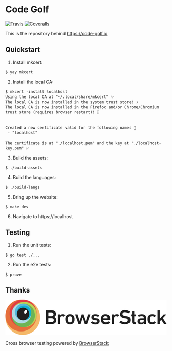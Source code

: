 # Code Golf

[![Travis](https://travis-ci.org/JRaspass/code-golf.svg)](https://travis-ci.org/JRaspass/code-golf) [![Coveralls](https://coveralls.io/repos/github/JRaspass/code-golf/badge.svg)](https://coveralls.io/github/JRaspass/code-golf)

This is the repository behind https://code-golf.io

## Quickstart

1. Install mkcert:
```
$ yay mkcert
```

2. Install the local CA:
```
$ mkcert -install localhost
Using the local CA at "~/.local/share/mkcert" ✨
The local CA is now installed in the system trust store! ⚡️
The local CA is now installed in the Firefox and/or Chrome/Chromium trust store (requires browser restart)! 🦊


Created a new certificate valid for the following names 📜
 - "localhost"

The certificate is at "./localhost.pem" and the key at "./localhost-key.pem" ✅
```

3. Build the assets:
```
$ ./build-assets
```

4. Build the languages:
```
$ ./build-langs
```

5. Bring up the website:
```
$ make dev
```

6. Navigate to https://localhost

## Testing

1. Run the unit tests:
```
$ go test ./...
```

2. Run the e2e tests:
```
$ prove
```

## Thanks

[![BrowserStack](browserstack.png)](https://www.browserstack.com)

Cross browser testing powered by [BrowserStack](https://www.browserstack.com)
